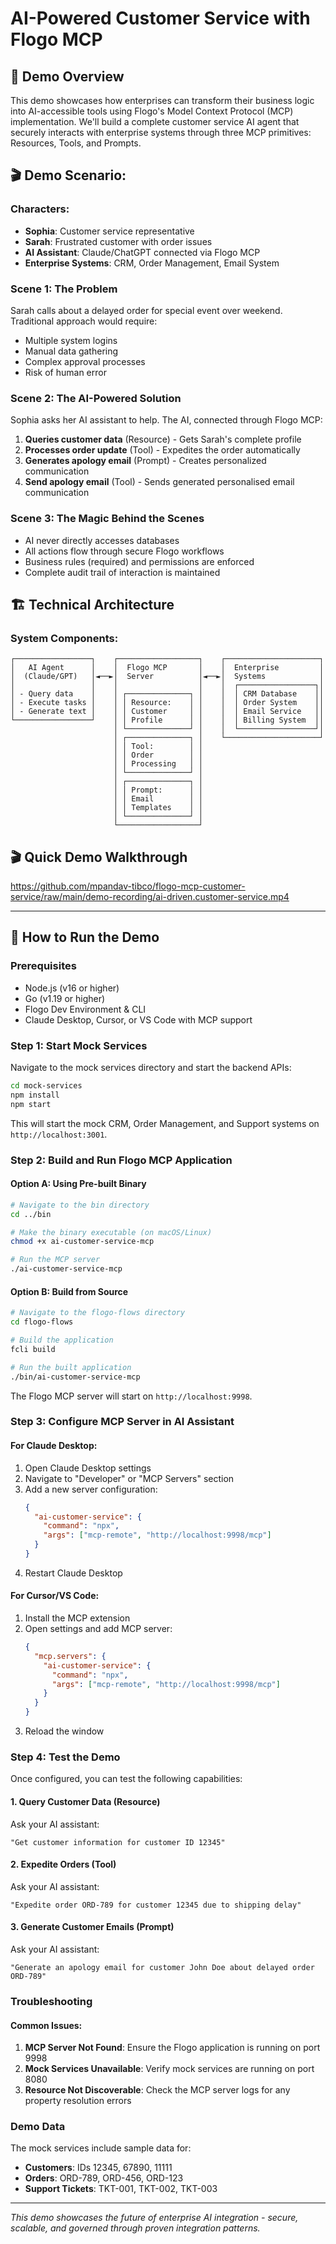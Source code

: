 # AI-Powered Customer Service  with Flogo MCP

## 🎯 Demo Overview

This demo showcases how enterprises can transform their business logic into AI-accessible tools using Flogo's Model Context Protocol (MCP) implementation. We'll build a complete customer service AI agent that securely interacts with enterprise systems through three MCP primitives: Resources, Tools, and Prompts.


## 🎬 Demo Scenario: 
### **Characters**:
- **Sophia**: Customer service representative
- **Sarah**: Frustrated customer with order issues
- **AI Assistant**: Claude/ChatGPT connected via Flogo MCP
- **Enterprise Systems**: CRM, Order Management, Email System

### **Scene 1: The Problem**
Sarah calls about a delayed order for special event over weekend. Traditional approach would require:
- Multiple system logins
- Manual data gathering
- Complex approval processes
- Risk of human error

### **Scene 2: The AI-Powered Solution**
Sophia asks her AI assistant to help. The AI, connected through Flogo MCP:
1. **Queries customer data** (Resource) - Gets Sarah's complete profile
2. **Processes order update** (Tool) - Expedites the order automatically
3. **Generates apology email** (Prompt) - Creates personalized communication
4. **Send apology email** (Tool) - Sends generated personalised email communication

### **Scene 3: The Magic Behind the Scenes**
- AI never directly accesses databases
- All actions flow through secure Flogo workflows
- Business rules (required) and permissions are enforced
- Complete audit trail of interaction is maintained

## 🏗️ Technical Architecture

### **System Components**:
```
┌─────────────────┐    ┌──────────────────┐    ┌─────────────────────┐
│   AI Agent      │    │  Flogo MCP       │    │  Enterprise         │
│  (Claude/GPT)   │◄──►│  Server          │◄──►│  Systems            │
│                 │    │                  │    │  ┌─────────────────┐│
│ - Query data    │    │ ┌──────────────┐ │    │  │ CRM Database    ││
│ - Execute tasks │    │ │ Resource:    │ │    │  │ Order System    ││
│ - Generate text │    │ │ Customer     │ │    │  │ Email Service   ││
└─────────────────┘    │ │ Profile      │ │    │  │ Billing System  ││
                       │ └──────────────┘ │    │  └─────────────────┘│
                       │ ┌──────────────┐ │    └─────────────────────┘
                       │ │ Tool:        │ │
                       │ │ Order        │ │
                       │ │ Processing   │ │
                       │ └──────────────┘ │
                       │ ┌──────────────┐ │
                       │ │ Prompt:      │ │
                       │ │ Email        │ │
                       │ │ Templates    │ │
                       │ └──────────────┘ │
                       └──────────────────┘
```


## 🎬  Quick Demo Walkthrough

https://github.com/mpandav-tibco/flogo-mcp-customer-service/raw/main/demo-recording/ai-driven.customer-service.mp4

---

## 🚀 How to Run the Demo

### Prerequisites
- Node.js (v16 or higher)
- Go (v1.19 or higher) 
- Flogo Dev Environment & CLI
- Claude Desktop, Cursor, or VS Code with MCP support

### Step 1: Start Mock Services
Navigate to the mock services directory and start the backend APIs:

```bash
cd mock-services
npm install
npm start
```

This will start the mock CRM, Order Management, and Support systems on `http://localhost:3001`.

### Step 2: Build and Run Flogo MCP Application

#### Option A: Using Pre-built Binary
```bash
# Navigate to the bin directory
cd ../bin

# Make the binary executable (on macOS/Linux)
chmod +x ai-customer-service-mcp

# Run the MCP server
./ai-customer-service-mcp
```

#### Option B: Build from Source
```bash
# Navigate to the flogo-flows directory
cd flogo-flows

# Build the application
fcli build

# Run the built application
./bin/ai-customer-service-mcp
```

The Flogo MCP server will start on `http://localhost:9998`.

### Step 3: Configure MCP Server in AI Assistant

#### For Claude Desktop:
1. Open Claude Desktop settings
2. Navigate to "Developer" or "MCP Servers" section
3. Add a new server configuration:
   ```json
   {
     "ai-customer-service": {
       "command": "npx",
       "args": ["mcp-remote", "http://localhost:9998/mcp"]
     }
   }
   ```
4. Restart Claude Desktop

#### For Cursor/VS Code:
1. Install the MCP extension
2. Open settings and add MCP server:
   ```json
   {
     "mcp.servers": {
       "ai-customer-service": {
         "command": "npx", 
         "args": ["mcp-remote", "http://localhost:9998/mcp"]
       }
     }
   }
   ```
3. Reload the window

### Step 4: Test the Demo

Once configured, you can test the following capabilities:

#### 1. Query Customer Data (Resource)
Ask your AI assistant:
```
"Get customer information for customer ID 12345"
```

#### 2. Expedite Orders (Tool)
Ask your AI assistant:
```
"Expedite order ORD-789 for customer 12345 due to shipping delay"
```

#### 3. Generate Customer Emails (Prompt)
Ask your AI assistant:
```
"Generate an apology email for customer John Doe about delayed order ORD-789"
```

### Troubleshooting

#### Common Issues:
1. **MCP Server Not Found**: Ensure the Flogo application is running on port 9998
2. **Mock Services Unavailable**: Verify mock services are running on port 8080
3. **Resource Not Discoverable**: Check the MCP server logs for any property resolution errors



### Demo Data
The mock services include sample data for:
- **Customers**: IDs 12345, 67890, 11111
- **Orders**: ORD-789, ORD-456, ORD-123  
- **Support Tickets**: TKT-001, TKT-002, TKT-003




---

*This demo showcases the future of enterprise AI integration - secure, scalable, and governed through proven integration patterns.*
